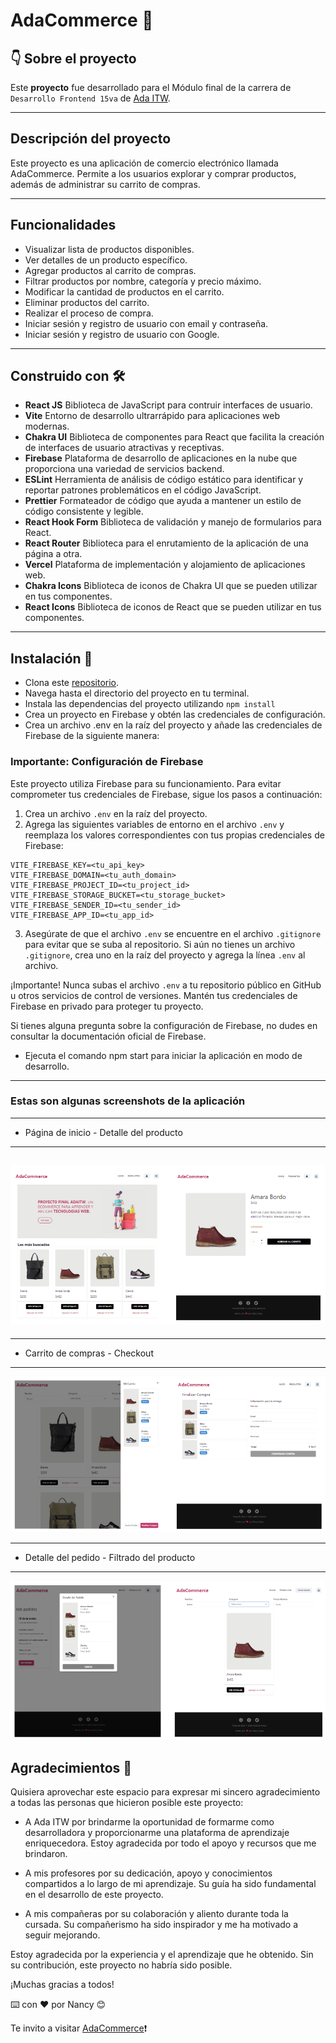 # AdaCommerce 🛒

## 👇 Sobre el proyecto

Este **proyecto** fue desarrollado para el Módulo final de la carrera de `Desarrollo Frontend 15va` de [Ada ITW](https://adaitw.org/).

---

## Descripción del proyecto

Este proyecto es una aplicación de comercio electrónico llamada AdaCommerce. Permite a los usuarios explorar y comprar productos, además de administrar su carrito de compras.

---

## Funcionalidades

- Visualizar lista de productos disponibles.
- Ver detalles de un producto específico.
- Agregar productos al carrito de compras.
- Filtrar productos por nombre, categoría y precio máximo.
- Modificar la cantidad de productos en el carrito.
- Eliminar productos del carrito.
- Realizar el proceso de compra.
- Iniciar sesión y registro de usuario con email y contraseña.
- Iniciar sesión y registro de usuario con Google.

---

## Construido con 🛠️

- **React JS** Biblioteca de JavaScript para contruir interfaces de usuario.
- **Vite** Entorno de desarrollo ultrarrápido para aplicaciones web modernas.
- **Chakra UI** Biblioteca de componentes para React que facilita la creación de interfaces de usuario atractivas y receptivas.
- **Firebase** Plataforma de desarrollo de aplicaciones en la nube que proporciona una variedad de servicios backend.
- **ESLint** Herramienta de análisis de código estático para identificar y reportar patrones problemáticos en el código JavaScript.
- **Prettier** Formateador de código que ayuda a mantener un estilo de código consistente y legible.
- **React Hook Form** Biblioteca de validación y manejo de formularios para React.
- **React Router** Biblioteca para el enrutamiento de la aplicación de una página a otra.
- **Vercel** Plataforma de implementación y alojamiento de aplicaciones web.
- **Chakra Icons** Biblioteca de iconos de Chakra UI que se pueden utilizar en tus componentes.
- **React Icons** Biblioteca de iconos de React que se pueden utilizar en tus componentes.

---

## Instalación 🔧

- Clona este [repositorio](https://ada-commerce.vercel.app/).
- Navega hasta el directorio del proyecto en tu terminal.
- Instala las dependencias del proyecto utilizando
  `npm install`
- Crea un proyecto en Firebase y obtén las credenciales de configuración.
- Crea un archivo .env en la raíz del proyecto y añade las credenciales de Firebase de la siguiente manera:

### Importante: Configuración de Firebase

Este proyecto utiliza Firebase para su funcionamiento. Para evitar comprometer tus credenciales de Firebase, sigue los pasos a continuación:

1. Crea un archivo `.env` en la raíz del proyecto.
2. Agrega las siguientes variables de entorno en el archivo `.env` y reemplaza los valores correspondientes con tus propias credenciales de Firebase:

```
VITE_FIREBASE_KEY=<tu_api_key>
VITE_FIREBASE_DOMAIN=<tu_auth_domain>
VITE_FIREBASE_PROJECT_ID=<tu_project_id>
VITE_FIREBASE_STORAGE_BUCKET=<tu_storage_bucket>
VITE_FIREBASE_SENDER_ID=<tu_sender_id>
VITE_FIREBASE_APP_ID=<tu_app_id>
```

3. Asegúrate de que el archivo `.env` se encuentre en el archivo `.gitignore` para evitar que se suba al repositorio. Si aún no tienes un archivo `.gitignore`, crea uno en la raíz del proyecto y agrega la línea `.env` al archivo.

¡Importante! Nunca subas el archivo `.env` a tu repositorio público en GitHub u otros servicios de control de versiones. Mantén tus credenciales de Firebase en privado para proteger tu proyecto.

Si tienes alguna pregunta sobre la configuración de Firebase, no dudes en consultar la documentación oficial de Firebase.

- Ejecuta el comando npm start para iniciar la aplicación en modo de desarrollo.

---

### Estas son algunas screenshots de la aplicación

---

- Página de inicio - Detalle del producto

---

## ![](./src/assets/ada-commerce.png)

---

- Carrito de compras - Checkout

---

![](./src/assets/ada-commerce-2.png)

---

- Detalle del pedido - Filtrado del producto

---

![](./src/assets/ada-commerce-3.png)

## Agradecimientos 🤗

Quisiera aprovechar este espacio para expresar mi sincero agradecimiento a todas las personas que hicieron posible este proyecto:

- A Ada ITW por brindarme la oportunidad de formarme como desarrolladora y proporcionarme una plataforma de aprendizaje enriquecedora. Estoy agradecida por todo el apoyo y recursos que me brindaron.

- A mis profesores por su dedicación, apoyo y conocimientos compartidos a lo largo de mi aprendizaje. Su guía ha sido fundamental en el desarrollo de este proyecto.

- A mis compañeras por su colaboración y aliento durante toda la cursada. Su compañerismo ha sido inspirador y me ha motivado a seguir mejorando.

Estoy agradecida por la experiencia y el aprendizaje que he obtenido. Sin su contribución, este proyecto no habría sido posible.

¡Muchas gracias a todos!

⌨️ con ❤️ por Nancy 😊

Te invito a visitar [AdaCommerce](https://ada-commerce.vercel.app/)❗
